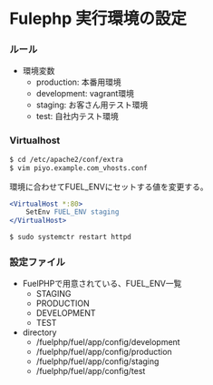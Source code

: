 # Fulephp 実行環境の設定

### ルール

* 環境変数
    * production: 本番用環境
    * development: vagrant環境
    * staging: お客さん用テスト環境
    * test: 自社内テスト環境
        
### Virtualhost

```bash
$ cd /etc/apache2/conf/extra
$ vim piyo.example.com_vhosts.conf
```
環境に合わせてFUEL_ENVにセットする値を変更する。
```apache
<VirtualHost *:80>
    SetEnv FUEL_ENV staging
</VirtualHost>
```


```bash
$ sudo systemctr restart httpd
```

### 設定ファイル

* FuelPHPで用意されている、FUEL_ENV一覧 
    * STAGING
    * PRODUCTION
    * DEVELOPMENT
    * TEST
* directory
    * /fuelphp/fuel/app/config/development
    * /fuelphp/fuel/app/config/production
    * /fuelphp/fuel/app/config/staging
    * /fuelphp/fuel/app/config/test
